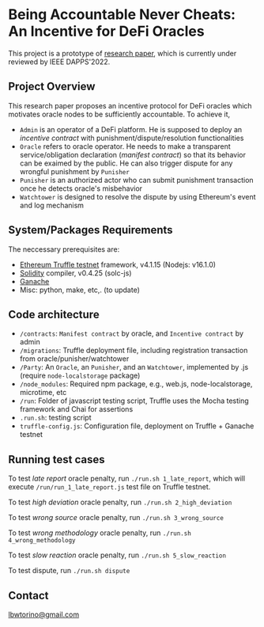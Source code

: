 # Being Accountable Never Cheats: An Incentive for DeFi Oracles
This project is a prototype of [research paper](https://lbwtorino.github.io/incentive.pdf), which
is currently under reviewed by IEEE DAPPS'2022. 

## Project Overview
This research paper proposes an incentive protocol for DeFi oracles which motivates oracle nodes to be sufficiently accountable. To achieve it,

- `Admin` is an operator of a DeFi platform. He is supposed to deploy an *incentive contract* with punishment/dispute/resolution functionalities
- `Oracle` refers to oracle operator. He needs to make a transparent service/obligation declaration (*manifest contract*) so that its behavior can be exaimed by the public. He can also trigger dispute for any wrongful punishment by `Punisher`
- `Punisher` is an authorized actor who can submit punishment transaction once he detects oracle's misbehavior
- `Watchtower` is designed to resolve the dispute by using Ethereum's event and log mechanism


## System/Packages Requirements

The neccessary prerequisites are:

- [Ethereum Truffle testnet](https://www.trufflesuite.com/docs/truffle/getting-started/installation) framework, v4.1.15 (Nodejs: v16.1.0)
- [Solidity](https://docs.soliditylang.org/en/v0.7.4/) compiler, v0.4.25 (solc-js)
- [Ganache](https://www.trufflesuite.com/ganache)
- Misc: python, make, etc,. (to update)

## Code architecture

- `/contracts`: `Manifest contract` by oracle, and `Incentive contract` by admin
- `/migrations`: Truffle deployment file, including registration transaction from oracle/punisher/watchtower 
- `/Party`: An `Oracle`, an `Punisher`, and an `Watchtower`, implemented by .js (require `node-localstorage` package)
- `/node_modules`: Required npm package, e.g., web.js, node-localstorage, microtime, etc
- `/run`: Folder of javascript testing script, Truffle uses the Mocha testing framework and Chai for assertions
- `.run.sh`: testing script
- `truffle-config.js`: Configuration file, deployment on Truffle + Ganache testnet

## Running test cases

To test *late report* oracle penalty, run `./run.sh 1_late_report`, which will execute `/run/run_1_late_report.js` test file on Truffle testnet.

To test *high deviation* oracle penalty, run `./run.sh 2_high_deviation`

To test *wrong source* oracle penalty, run `./run.sh 3_wrong_source`

To test *wrong methodology* oracle penalty, run `./run.sh 4_wrong_methodology`

To test *slow reaction* oracle penalty, run `./run.sh 5_slow_reaction`

To test dispute, run `./run.sh dispute`


## Contact
lbwtorino@gmail.com
